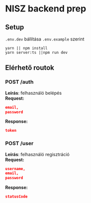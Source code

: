 # NISZ backend prep

## Setup

`.env.dev` bállítása `.env.example` szerint

```
yarn || npm install
yarn server:ts ||npm run dev
```

## Elérhető routok

### POST /auth

**Leírás**: felhasználó belépés  
**Request:**

```json
email,
password
```

**Response:**

```json
token
```

### POST /user

**Leírás**: felhasználó regisztráció  
**Request:**

```json
username,
email,
password
```

**Response:**

```json
statusCode
```
